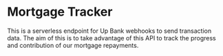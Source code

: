 # Mortgage Tracker

This is a serverless endpoint for Up Bank webhooks to send transaction data. The aim of this is to take advantage
of this API to track the progress and contribution of our mortgage repayments.
